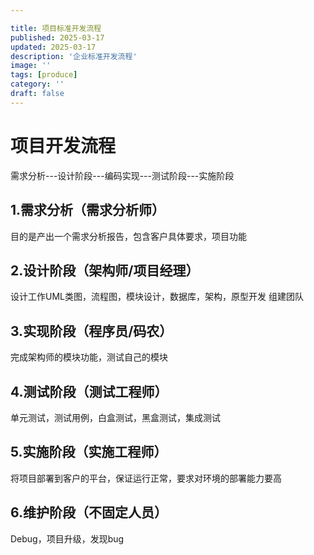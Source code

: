 ```yaml
---

title: 项目标准开发流程
published: 2025-03-17
updated: 2025-03-17
description: '企业标准开发流程'
image: ''
tags: [produce]
category: ''
draft: false 
---
```


# 项目开发流程

需求分析---设计阶段---编码实现---测试阶段---实施阶段

## 1.需求分析（需求分析师）

目的是产出一个需求分析报告，包含客户具体要求，项目功能

## 2.设计阶段（架构师/项目经理）

设计工作UML类图，流程图，模块设计，数据库，架构，原型开发 组建团队

## 3.实现阶段（程序员/码农）

完成架构师的模块功能，测试自己的模块

## 4.测试阶段（测试工程师）

单元测试，测试用例，白盒测试，黑盒测试，集成测试

## 5.实施阶段（实施工程师）

将项目部署到客户的平台，保证运行正常，要求对环境的部署能力要高

## 6.维护阶段（不固定人员）

Debug，项目升级，发现bug
